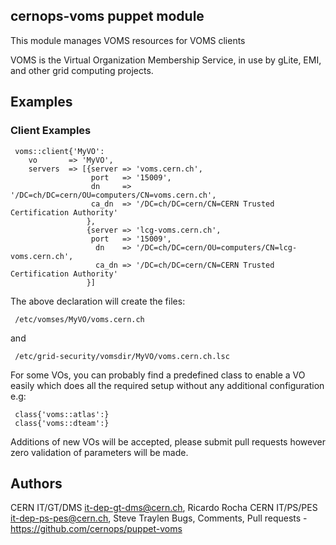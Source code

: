 ## cernops-voms puppet module

This module manages VOMS resources for VOMS clients

VOMS is the Virtual Organization Membership Service, in use by gLite, EMI, and
other grid computing projects.

## Examples
### Client Examples

     voms::client{'MyVO':
        vo       => 'MyVO',
        servers  => [{server => 'voms.cern.ch',
                      port   => '15009',
                      dn     => '/DC=ch/DC=cern/OU=computers/CN=voms.cern.ch',
                      ca_dn  => '/DC=ch/DC=cern/CN=CERN Trusted Certification Authority'
                     },
                     {server => 'lcg-voms.cern.ch',
                      port   => '15009',
                       dn    => '/DC=ch/DC=cern/OU=computers/CN=lcg-voms.cern.ch',
                       ca_dn => '/DC=ch/DC=cern/CN=CERN Trusted Certification Authority'
                     }]

 The above declaration will create the files:

     /etc/vomses/MyVO/voms.cern.ch
 and

     /etc/grid-security/vomsdir/MyVO/voms.cern.ch.lsc


 For some VOs, you can probably find a predefined class to enable a
 VO easily which does all the required setup without any 
 additional configuration e.g:

     class{'voms::atlas':}
     class{'voms::dteam':}

Additions of new VOs will be accepted, please submit pull requests
however zero validation of parameters will be made.

## Authors
 CERN IT/GT/DMS <it-dep-gt-dms@cern.ch>, Ricardo Rocha
 CERN IT/PS/PES <it-dep-ps-pes@cern.ch>, Steve Traylen
 Bugs, Comments, Pull requests - https://github.com/cernops/puppet-voms



